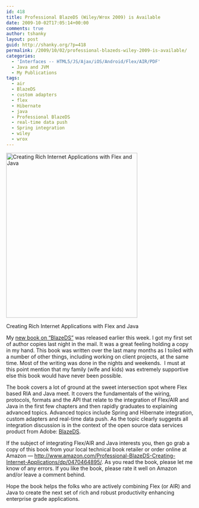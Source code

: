 ```yaml
---
id: 418
title: Professional BlazeDS (Wiley/Wrox 2009) is Available
date: 2009-10-02T17:05:14+00:00
comments: true
author: tshanky
layout: post
guid: http://shanky.org/?p=418
permalink: /2009/10/02/professional-blazeds-wiley-2009-is-available/
categories:
  - 'Interfaces -- HTML5/JS/Ajax/iOS/Android/Flex/AIR/PDF'
  - Java and JVM
  - My Publications
tags:
  - air
  - BlazeDS
  - custom adapters
  - flex
  - Hibernate
  - java
  - Professional BlazeDS
  - real-time data push
  - Spring integration
  - wiley
  - wrox
---
```

<div id="attachment_419" style="width: 363px" class="wp-caption alignnone">
  <a rel="attachment wp-att-419" href="http://shanky.org/2009/10/02/professional-blazeds-wiley-2009-is-available/picture-2-2/"><img class="size-full wp-image-419" title="Professional BlazeDS (Wiley 2009)" src="http://shanky.org/wp-content/uploads/2009/10/Picture-2.png" alt="Creating Rich Internet Applications with Flex and Java" width="353" height="443" srcset="http://shanky.org/wp-content/uploads/2009/10/Picture-2-239x300.png 239w, http://shanky.org/wp-content/uploads/2009/10/Picture-2.png 353w" sizes="(max-width: 353px) 100vw, 353px" /></a>
  
  <p class="wp-caption-text">
    Creating Rich Internet Applications with Flex and Java
  </p>
</div>

My <a title="Professional BlazeDS (Wiley/Wrox, 2009)" href="http://www.amazon.com/Professional-BlazeDS-Creating-Internet-Applications/dp/0470464895" target="_blank">new book on &#8220;BlazeDS&#8221;</a> was released earlier this week. I got my first set of author copies last night in the mail. It was a great feeling holding a copy in my hand. This book was written over the last many months as I toiled with a number of other things, including working on client projects, at the same time. Most of the writing was done in the nights and weekends.  I must at this point mention that my family (wife and kids) was extremely supportive else this book would have never been possible.

The book covers a lot of ground at the sweet intersection spot where Flex based RIA and Java meet. It covers the fundamentals of the wiring, protocols, formats and the API that relate to the integration of Flex/AIR and Java in the first few chapters and then rapidly graduates to explaining advanced topics. Advanced topics include Spring and Hibernate integration, custom adapters and real-time data push. As the topic clearly suggests all integration discussion is in the context of the open source data services product from Adobe: <a title="BlazeDS" href="http://opensource.adobe.com/wiki/display/blazeds/BlazeDS/" target="_blank">BlazeDS</a>.

If the subject of integrating Flex/AIR and Java interests you, then go grab a copy of this book from your local technical book retailer or order online at Amazon &#8212; <a title="Professional BlazeDS (Wiley/Wrox, 2009)" href="http://www.amazon.com/Professional-BlazeDS-Creating-Internet-Applications/dp/0470464895/" target="_blank">http://www.amazon.com/Professional-BlazeDS-Creating-Internet-Applications/dp/0470464895/</a>. As you read the book, please let me know of any errors. If you like the book, please rate it well on Amazon and/or leave a comment behind.

Hope the book helps the folks who are actively combining Flex (or AIR) and Java to create the next set of rich and robust productivity enhancing enterprise grade applications.